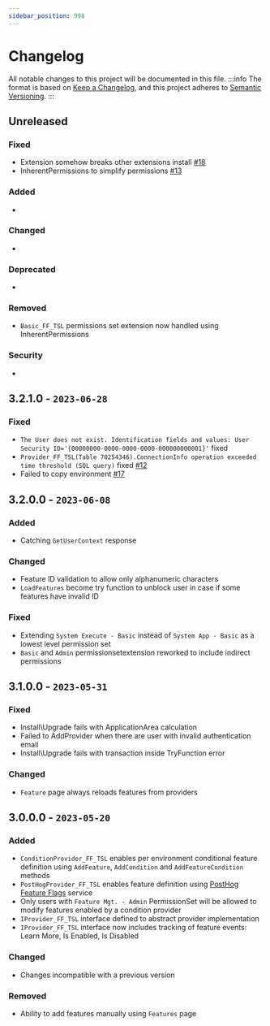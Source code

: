 ```yaml
---
sidebar_position: 998
---
```

# Changelog
All notable changes to this project will be documented in this file.
:::info
The format is based on [Keep a Changelog](https://keepachangelog.com/en/1.0.0/),
and this project adheres to [Semantic Versioning](https://semver.org/spec/v2.0.0.html).
:::
## Unreleased
### Fixed
<!---for any bug fixes--->
- Extension somehow breaks other extensions install [#18](https://github.com/thetanz/OpenFeature-al/issues/18)
- InherentPermissions to simplify permissions [#13](https://github.com/thetanz/OpenFeature-al/issues/13)
### Added
<!---for new features--->
- 
### Changed
<!---for changes in existing functionality--->
- 
### Deprecated
<!---for soon-to-be removed features--->
- 
### Removed
<!---for now removed features--->
- `Basic_FF_TSL` permissions set extension now handled using InherentPermissions
### Security
<!---in case of vulnerabilities--->
- 
## 3.2.1.0 - `2023-06-28`
### Fixed
- `The User does not exist. Identification fields and values: User Security ID='{00000000-0000-0000-0000-000000000001}'` fixed 
- `Provider_FF_TSL(Table 70254346).ConnectionInfo operation exceeded time threshold (SQL query)` fixed [#12](https://github.com/thetanz/OpenFeature-al/issues/12)
- Failed to copy environment [#17](https://github.com/thetanz/OpenFeature-al/issues/17)
## 3.2.0.0 - `2023-06-08`
### Added
- Catching `GetUserContext` response
### Changed
- Feature ID validation to allow only alphanumeric characters
- `LoadFeatures` become try function to unblock user in case if some features have invalid ID
### Fixed
- Extending `System Execute - Basic` instead of `System App - Basic` as a lowest level permission set
- `Basic` and `Admin` permissionsetextension reworked to include indirect permissions
## 3.1.0.0 - `2023-05-31`
### Fixed
- Install\Upgrade fails with ApplicationArea calculation
- Failed to AddProvider when there are user with invalid authentication email
- Install\Upgrade fails with transaction inside TryFunction error
### Changed
- `Feature` page always reloads features from providers
## 3.0.0.0 - `2023-05-20`
### Added
- `ConditionProvider_FF_TSL` enables per environment conditional feature definition using `AddFeature`, `AddCondition` and `AddFeatureCondition` methods
- `PostHogProvider_FF_TSL` enables feature definition using [PostHog Feature Flags](https://posthog.com/feature-flags) service
- Only users with `Feature Mgt. - Admin` PermissionSet will be allowed to modify features enabled by a condition provider
- `IProvider_FF_TSL` interface defined to abstract provider implementation
- `IProvider_FF_TSL` interface now includes tracking of feature events: Learn More, Is Enabled, Is Disabled
### Changed
- Changes incompatible with a previous version
### Removed
- Ability to add features manually using `Features` page  
